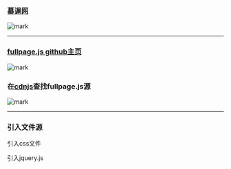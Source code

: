 ### [慕课网](http://www.imooc.com/learn/514)
![mark](http://oe40n695u.bkt.clouddn.com/blog/20170204/054538403.png)

---


### [fullpage.js github主页 ](https://github.com/alvarotrigo/fullPage.js)  
![mark](http://oe40n695u.bkt.clouddn.com/blog/20170204/054701791.png)


### 在[cdnjs](https://cdnjs.com/ )查找fullpage.js源  
 
![mark](http://oe40n695u.bkt.clouddn.com/blog/20170204/054715066.png)


---
### 引入文件源
引入css文件
<link rel="stylesheet" type="text/css" href="https://cdnjs.cloudflare.com/ajax/libs/fullPage.js/2.9.2/jquery.fullPage.css" />	
引入jquery.js
<script src="https://cdnjs.cloudflare.com/ajax/libs/jquery/2.0.0/jquery.js">
引入fullpage.js
<script src="
https://cdnjs.cloudflare.com/ajax/libs/fullPage.js/2.9.2/jquery.fullPage.js">

---


### fullpage.js好在哪里?  
![mark](http://oe40n695u.bkt.clouddn.com/blog/20170204/054806909.png)



基本的文档格式
![mark](http://oe40n695u.bkt.clouddn.com/blog/20170204/054815090.png)

 

![mark](http://oe40n695u.bkt.clouddn.com/blog/20170204/054821586.png)
---



    
---

### 一些感慨

- 其实官方的文档说的很详细  
就是英文不够好  
所以要把用常见的英文单词背一背  
多看看技术文档  
自己写英文注释,文档,命名英文变量  


- 由于办公司网络是'外网'
对国内的网站支持不是很好  
导致看慕课网的fullpage.js很慢,需要在ipad上缓存好  
而且好奇猫的视频也很慢,即使用了七牛云的cdn加速,需要在家里下载好,保存到type-c U盘  

---

### 我的慕课网学习记录  


